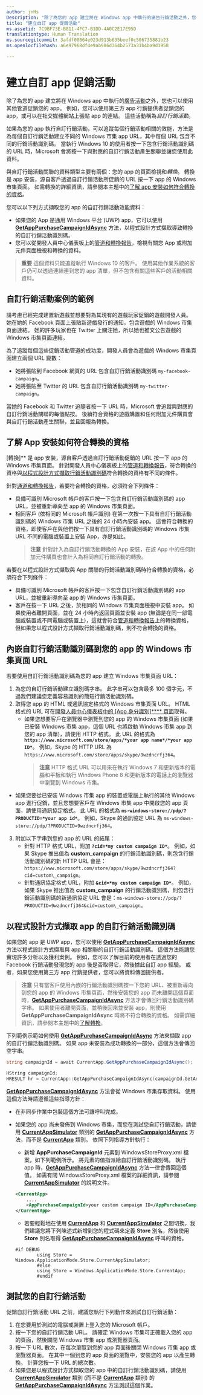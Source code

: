 ```yaml
---
author: jnHs
Description: "除了為您的 app 建立將在 Windows app 中執行的廣告行銷活動之外，您也可以使用其他管道促銷您的 app。"
title: "建立自訂 app 促銷活動"
ms.assetid: 7C9BF73E-B811-4FC7-B1DD-4A0C2E17E95D
translationtype: Human Translation
ms.sourcegitcommit: 3afdf00864e023d913b635beef0c506735881b23
ms.openlocfilehash: a6e97968df4e9ab986d364b2573a31b4ba9d1958

---
```


# 建立自訂 app 促銷活動



除了為您的 app 建立將在 Windows app 中執行的[廣告活動](create-an-ad-campaign-for-your-app.md)之外，您也可以使用其他管道促銷您的 app。 例如，您可以使用第三方 app 行銷提供者促銷您的 app，或可以在社交媒體網站上張貼 app 的連結。 這些活動稱為*自訂行銷活動*。

如果為您的 app 執行自訂行銷活動，可以追蹤每個行銷活動相關的效能，方法是為每個自訂行銷活動建立不同的 Windows 市集 app URL，其中每個 URL 包含不同的行銷活動識別碼。 當執行 Windows 10 的使用者按一下包含行銷活動識別碼的 URL 時，Microsoft 會將按一下與對應的自訂行銷活動產生關聯並讓您使用此資料。

與自訂行銷活動關聯的資料類型主要有兩個：您的 app 的頁面檢視和*轉換*。 轉換是 app 安裝，源自客戶透過自訂行銷活動所促銷的 URL 按一下 app 的 Windows 市集頁面。 如需轉換的詳細資訊，請參閱本主題中的[了解 app 安裝如何符合轉換的資格](#understanding-how-app-installs-qualify-as-conversions)。

您可以以下列方式擷取您的 app 的自訂行銷活動效能資料：

-   如果您的 App 是通用 Windows 平台 (UWP) app，它可以使用 [**GetAppPurchaseCampaignIdAsync**](https://msdn.microsoft.com/library/windows/apps/mt186445) 方法，以程式設計方式擷取導致轉換的自訂行銷活動識別碼。
-   您可以從開發人員中心儀表板上的[管道和轉換報告](channels-and-conversions-report.md)，檢視有關您 App 或附加元件頁面檢視和轉換的資料。

> **重要** 這個資料只能追蹤執行 Windows 10 的客戶。 使用其他作業系統的客戶仍可以透過連結連到您的 app 清單，但不包含有關這些客戶的活動相關資料。

 

## 自訂行銷活動案例的範例


請考慮已經完成建置新遊戲並想要對為其現有的遊戲玩家促銷的遊戲開發人員。 她在她的 Facebook 頁面上張貼新遊戲發行的通知，包含遊戲的 Windows 市集頁面連結。 她的許多玩家也在 Twitter 上關注她，所以她也推文公告遊戲的 Windows 市集頁面連結。

為了追蹤每個這些促銷活動管道的成功度，開發人員會為遊戲的 Windows 市集頁面建立兩個 URL 變數：

-   她將張貼到 Facebook 網頁的 URL 包含自訂行銷活動識別碼 `my-facebook-campaign`。
-   她將張貼至 Twitter 的 URL 包含自訂行銷活動識別碼 `my-twitter-campaign`。

當她的 Facebook 和 Twitter 追隨者按一下 URL 時，Microsoft 會追蹤與對應的自訂行銷活動關聯的每個點按。 後續符合資格的遊戲購置和任何附加元件購買會與自訂行銷活動產生關聯，並且回報為轉換。

## 了解 App 安裝如何符合轉換的資格


[轉換]** 是 app 安裝，源自客戶透過自訂行銷活動促銷的 URL 按一下 app 的 Windows 市集頁面。 針對開發人員中心儀表板上的[管道和轉換報告](channels-and-conversions-report.md)，符合轉換的資格與[以程式設計方式擷取行銷活動識別碼](#programmatically)符合轉換的資格有不同的條件。

針對[通道和轉換報告](channels-and-conversions-report.md)，若要符合轉換的資格，必須符合下列條件：

-   具備可識別 Microsoft 帳戶的客戶按一下包含自訂行銷活動識別碼的 app URL，並被重新導向至 app 的 Windows 市集頁面。
-   相同客戶 (依相同的 Microsoft 帳戶識別) 在第一次按一下具有自訂行銷活動識別碼的 Windows 市集 URL 之後的 24 小時內安裝 app。 這會符合轉換的資格，即使客戶在與他們按一下具有自訂行銷活動識別碼的 Windows 市集 URL 不同的電腦或裝置上安裝 App，亦是如此。
    > **注意** 針對計入為自訂行銷活動轉換的 App 安裝，在該 App 中的任何附加元件購買也會計入為相同自訂行銷活動的轉換。

     

若要在以程式設計方式擷取與 App 關聯的行銷活動識別碼時符合轉換的資格，必須符合下列條件：

-   具備可識別 Microsoft 帳戶的客戶按一下包含自訂行銷活動識別碼的 app URL，並被重新導向至 app 的 Windows 市集頁面。
-   客戶在按一下 URL 之後，於相同的 Windows 市集頁面檢視中安裝 app。 如果使用者離開頁面，並在 24 小時內返回頁面並安裝 app (無論是在同一部電腦或裝置或不同電腦或裝置上)，這就會符合[管道和轉換報告](channels-and-conversions-report.md)上的轉換資格，但如果您以程式設計方式擷取行銷活動識別碼，則不符合轉換的資格。

## 內嵌自訂行銷活動識別碼到您的 app 的 Windows 市集頁面 URL


若要使用自訂行銷活動識別碼為您的 app 建立 Windows 市集頁面 URL：

1.  為您的自訂行銷活動建立識別碼字串。 此字串可以包含最多 100 個字元，不過我們建議您定義容易識別的簡短行銷活動識別碼。
2.  取得您 app 的 HTML 或通訊協定格式的 Windows 市集頁面 URL。 HTML 格式的 URL 可在[開發人員中心儀表板中的 [App 身分識別]**** 頁面](link-to-your-app.md)取得。
    -   如果您想要客戶在瀏覽器中瀏覽到您的 app 的 Windows 市集頁面 (如果已安裝 Windows 市集 app，這個 URL 也將啟動 Windows 市集 app 到您的 app 清單)，請使用 HTTP 格式。 此 URL 的格式為 **`https://www.microsoft.com/store/apps/*your app name*/*your app ID*`**。 例如，Skype 的 HTTP URL 為 `https://www.microsoft.com/store/apps/skype/9wzdncrfj364`。
        > **注意** HTTP 格式 URL 可以用來在執行 Windows 7 和更新版本的電腦和平板和執行 Windows Phone 8 和更新版本的電話上的瀏覽器中瀏覽到 Windows 市集。
- 如果您要從已安裝 Windows 市集 app 的裝置或電腦上執行的其他 Windows app 進行促銷，並且您想要客戶在 Windows 市集 app 中開啟您的 app 頁面，請使用通訊協定格式。 此 URL 的格式為 **`ms-windows-store://pdp/?PRODUCTID=*your app id*`**。 例如，Skype 的通訊協定 URL 為 `ms-windows-store://pdp/?PRODUCTID=9wzdncrfj364`。
3.  附加以下字串到您的 app 的 URL 的結尾：
    -   針對 HTTP 格式 URL，附加 **`?cid=*my custom campaign ID*`**。 例如，如果 Skype 推出值為 **custom\_campaign** 的行銷活動識別碼，則包含行銷活動識別碼的新 HTTP URL 會是：`https://www.microsoft.com/store/apps/skype/9wzdncrfj364?cid=custom\_campaign`。
    -   針對通訊協定格式 URL，附加 **`&cid=*my custom campaign ID*`**。 例如，如果 Skype 推出值為 **custom\_campaign** 的行銷活動識別碼，則包含行銷活動識別碼的新通訊協定 URL 會是：`ms-windows-store://pdp/?PRODUCTID=9wzdncrfj364&cid=custom\_campaign`。

## 以程式設計方式擷取 app 的自訂行銷活動識別碼


如果您的 app 是 UWP app，您可以使用 [**GetAppPurchaseCampaignIdAsync**](https://msdn.microsoft.com/library/windows/apps/mt186445) 方法以程式設計方式擷取與 app 相關聯的自訂行銷活動識別碼。 這個方法能讓您實現許多分析以及獲利案例。 例如，您可以了解目前的使用者在透過您的 Facebook 行銷活動發現您的 app 後是否取得它，然後據此自訂 app 經驗。 或者，如果您使用第三方 app 行銷提供者，您可以將資料傳回提供者。

> **注意** 只有當客戶使用內嵌的行銷活動識別碼按一下您的 URL、被重新導向到您的 app 的 Windows 市集頁面，然後安裝您的 app 而未離開這個頁面時，[**GetAppPurchaseCampaignIdAsync**](https://msdn.microsoft.com/library/windows/apps/mt186445) 方法才會傳回行銷活動識別碼字串。 如果使用者離開頁面，並稍後回來並安裝 app，則使用 **GetAppPurchaseCampaignIdAsync** 時將不符合轉換的資格。 如需詳細資訊，請參閱本主題中的[了解轉換](#conversions)。

 

下列範例示範如何使用 [**GetAppPurchaseCampaignIdAsync**](https://msdn.microsoft.com/library/windows/apps/mt186445) 方法來擷取 app 的自訂行銷活動識別碼。 如果 app 未安裝為成功轉換的一部分，這個方法會傳回空字串。

``` csharp
string campaignId = await CurrentApp.GetAppPurchaseCampaignIdAsync();
```

``` cpp
HString campaignId;
HRESULT hr = CurrentApp::GetAppPurchaseCampaignIdAsync(campaignId.GetAddressOf());
```

[**GetAppPurchaseCampaignIdAsync**](https://msdn.microsoft.com/library/windows/apps/mt186445) 方法會從 Windows 市集存取資料。 使用這個方法時請遵循這些指導方針：

-   在非同步作業中包裝這個方法可讓呼叫完成。
-   如果您的 app 尚未發佈到 Windows 市集，而您在測試您自訂行銷活動，請使用 [**CurrentAppSimulator**](https://msdn.microsoft.com/library/windows/apps/hh779766) 類別的 [**GetAppPurchaseCampaignIdAsync**](https://msdn.microsoft.com/library/windows/apps/mt187034) 方法，而不是 [**CurrentApp**](https://msdn.microsoft.com/library/windows/apps/hh779765) 類別。 依照下列指導方針執行：
    -   新增 **AppPurchaseCampaignId** 元素到 WindowsStoreProxy.xml 檔案，如下列範例所示。 將元素的值指派給自訂行銷活動識別碼。 執行 app 時，[**GetAppPurchaseCampaignIdAsync**](https://msdn.microsoft.com/library/windows/apps/mt187034) 方法一律會傳回這個值。 如需有關 WindowsStoreProxy.xml 檔案的詳細資訊，請參閱 [**CurrentAppSimulator**](https://msdn.microsoft.com/library/windows/apps/hh779766) 的說明文件。

    ```        XML
    <CurrentApp>
        ....
        <AppPurchaseCampaignId>your custom campaign ID</AppPurchaseCampaignId>
    </CurrentApp>
    ```
    
    -   若要輕鬆地在使用 [**CurrentApp**](https://msdn.microsoft.com/library/windows/apps/hh779765) 和 [**CurrentAppSimulator**](https://msdn.microsoft.com/library/windows/apps/hh779766) 之間切換，我們建議您將下列陳述式新增到您的程式碼來定義 **Store** 別名，然後使用 **Store** 別名取得 [**GetAppPurchaseCampaignIdAsync**](https://msdn.microsoft.com/library/windows/apps/mt187034) 呼叫的資格。

    ```        CSharp
    #if DEBUG
            using Store = Windows.ApplicationMode.Store.CurrentAppSimulator;
            #else
            using Store = Windows.ApplicationMode.Store.CurrentApp;
            #endif   
    ```

## 測試您的自訂行銷活動


促銷自訂行銷活動 URL 之前，建議您執行下列動作來測試自訂行銷活動：

1.  在您要用於測試的電腦或裝置上登入您的 Microsoft 帳戶。
2.  按一下您的自訂行銷活動 URL。 請確定 Windows 市集可正確載入您的 app 的頁面，然後關閉 Windows 市集 app 或瀏覽器頁面。
3.  按一下 URL 數次，在每次瀏覽到您的 app 頁面後關閉 Windows 市集 app 或瀏覽器頁面。 在其中一個到您的 app 頁面的瀏覽中，安裝您的 app 以產生轉換。 計算您按一下 URL 的總次數。
4.  如果您是以程式設計方式擷取您的 app 中的自訂行銷活動識別碼，請使用 [**CurrentAppSimulator**](https://msdn.microsoft.com/library/windows/apps/hh779766) 類別 (而不是 [**CurrentApp**](https://msdn.microsoft.com/library/windows/apps/hh779765) 類別) 的 [**GetAppPurchaseCampaignIdAsync**](https://msdn.microsoft.com/library/windows/apps/mt187034) 方法測試這個作業。

 

 







<!--HONumber=Aug16_HO3-->



